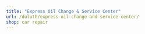 ```yaml
---
title: "Express Oil Change & Service Center"
url: /duluth/express-oil-change-and-service-center/
shop: car repair
---
```

